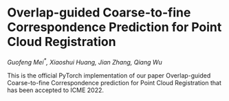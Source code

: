 # Overlap-guided Coarse-to-fine Correspondence Prediction for Point Cloud Registration
*Guofeng Mei<sup>\*</sup>, Xiaoshui Huang, Jian Zhang, Qiang Wu*


This is the official PyTorch implementation of our paper Overlap-guided Coarse-to-fine Correspondence prediction for Point Cloud Registration that has been accepted to ICME 2022.
